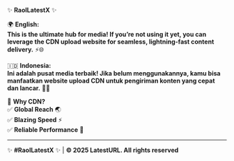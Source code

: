 ✨ **RaolLatestX** ✨  

🌍 **English:**  
**This is the ultimate hub for media! If you’re not using it yet, you can leverage the CDN upload website for seamless, lightning-fast content delivery.** ⚡🌐  

🇮🇩 **Indonesia:**  
**Ini adalah pusat media terbaik! Jika belum menggunakannya, kamu bisa manfaatkan website upload CDN untuk pengiriman konten yang cepat dan lancar.** 💫🚀  

🌟 **Why CDN?**  
✅ **Global Reach** 🌏  
✅ **Blazing Speed** ⚡  
✅ **Reliable Performance** 💯  

---  
✨ **#RaolLatestX** ✨ | **© 2025 LatestURL. All rights reserved**